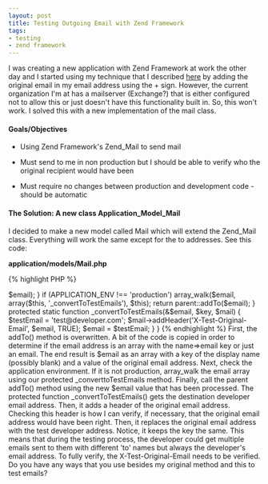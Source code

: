 ```yaml
---
layout: post
title: Testing Outgoing Email with Zend Framework
tags:
- testing
- zend framework
---
```


I was creating a new application with Zend Framework at work the other day and I started using my technique that I described [here](http://aaronsaray.com/blog/2010/08/31/how-i-test-email-recipients-when-i-develop/) by adding the original email in my email address using the + sign.  However, the current organization I'm at has a mailserver (Exchange?) that is either configured not to allow this or just doesn't have this functionality built in.  So, this won't work.  I solved this with a new implementation of the mail class.  



#### Goals/Objectives






  * Using Zend Framework's Zend_Mail to send mail


  * Must send to me in non production but I should be able to verify who the original recipient would have been


  * Must require no changes between production and development code - should be automatic





#### The Solution: A new class Application_Model_Mail


I decided to make a new model called Mail which will extend the Zend_Mail class.  Everything will work the same except for the to addresses.  See this code:

**application/models/Mail.php**

{% highlight PHP %}
<?php
class Application_Model_Mail extends Zend_Mail
{
    public function addTo($email, $name='')
    {
        if (!is_array($email)) {
            $email = array($name => $email);
        }

        if (APPLICATION_ENV !== 'production') array_walk($email, array($this, '_convertToTestEmails'), $this);        
        
        return parent::addTo($email);
    }
    
    protected static function _convertToTestEmails(&$email, $key, $mail)
    {
        $testEmail = 'test@developer.com';
        $mail->addHeader('X-Test-Original-Email', $email, TRUE);
        $email = $testEmail;
    }
}
{% endhighlight %}    
    



First, the addTo() method is overwritten.  A bit of the code is copied in order to determine if the email address is an array with the name=>email key or just an email.  The end result is $email as an array with a key of the display name (possibly blank) and a value of the original email address.  Next, check the application environment.  If it is not production, array_walk the email array using our protected _converttoTestEmails method.  Finally, call the parent addTo() method using the new $email value that has been processed.

The protected function _convertToTestEmails() gets the destination developer email address.  Then, it adds a header of the original email address.  Checking this header is how I can verify, if necessary, that the original email address would have been right.  Then, it replaces the original email address with the test developer address.  Notice, it keeps the key the same.  This means that during the testing process, the developer could get multiple emails sent to them with different 'to' names but always the developer's email address.  To fully verify, the X-Test-Original-Email needs to be verified.

Do you have any ways that you use besides my original method and this to test emails?
